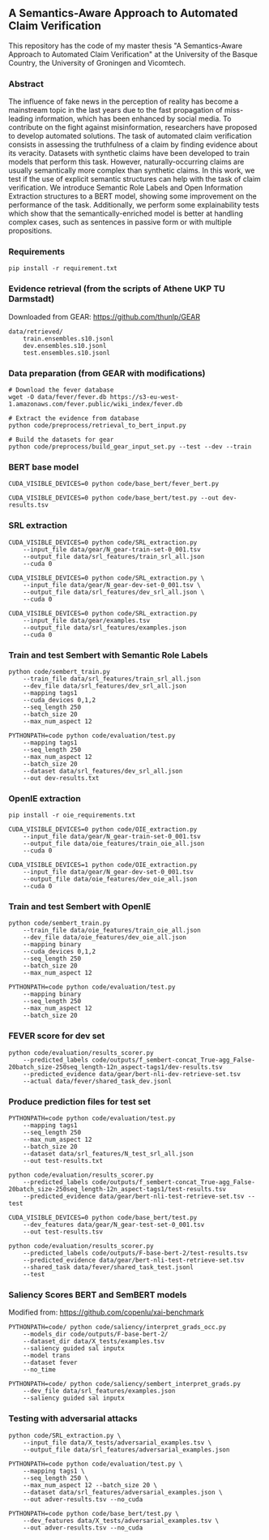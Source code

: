## A Semantics-Aware Approach to Automated Claim Verification

This repository has the code of my master thesis "A Semantics-Aware Approach to Automated Claim Verification" at the University of the Basque Country, the University of Groningen and Vicomtech. 

### Abstract

The influence of fake news in the perception of reality has become a mainstream topic in the last years due to the fast propagation of miss-leading information, which has been enhanced by social media. To contribute on the fight against misinformation, researchers have proposed to develop automated solutions. The task of automated claim verification consists in assessing the truthfulness of a claim by finding evidence about its veracity. Datasets with synthetic claims have been developed to train models that perform this task. However, naturally-occurring claims are usually semantically more complex than synthetic claims. In this work, we test if the use of explicit semantic structures can help with the task of claim verification. We introduce Semantic Role Labels and Open Information Extraction structures to a BERT model, showing some improvement on the performance of the task. Additionally, we perform some explainability tests which show that the semantically-enriched model is better at handling complex cases, such as sentences in passive form or with multiple propositions.

### Requirements

```
pip install -r requirement.txt
```

### Evidence retrieval (from the scripts of Athene UKP TU Darmstadt)

Downloaded from GEAR: https://github.com/thunlp/GEAR 

```
data/retrieved/
    train.ensembles.s10.jsonl
    dev.ensembles.s10.jsonl
    test.ensembles.s10.jsonl
```

### Data preparation (from GEAR with modifications)

```
# Download the fever database
wget -O data/fever/fever.db https://s3-eu-west-1.amazonaws.com/fever.public/wiki_index/fever.db

# Extract the evidence from database
python code/preprocess/retrieval_to_bert_input.py

# Build the datasets for gear
python code/preprocess/build_gear_input_set.py --test --dev --train

```

### BERT base model

```
CUDA_VISIBLE_DEVICES=0 python code/base_bert/fever_bert.py 

CUDA_VISIBLE_DEVICES=0 python code/base_bert/test.py --out dev-results.tsv
```


### SRL extraction

```
CUDA_VISIBLE_DEVICES=0 python code/SRL_extraction.py 
    --input_file data/gear/N_gear-train-set-0_001.tsv 
    --output_file data/srl_features/train_srl_all.json 
    --cuda 0 

CUDA_VISIBLE_DEVICES=0 python code/SRL_extraction.py \
    --input_file data/gear/N_gear-dev-set-0_001.tsv \
    --output_file data/srl_features/dev_srl_all.json \
    --cuda 0

CUDA_VISIBLE_DEVICES=0 python code/SRL_extraction.py 
    --input_file data/gear/examples.tsv 
    --output_file data/srl_features/examples.json 
    --cuda 0

```

### Train and test Sembert with Semantic Role Labels

```
python code/sembert_train.py  
    --train_file data/srl_features/train_srl_all.json 
    --dev_file data/srl_features/dev_srl_all.json 
    --mapping tags1 
    --cuda_devices 0,1,2 
    --seq_length 250 
    --batch_size 20 
    --max_num_aspect 12 

PYTHONPATH=code python code/evaluation/test.py 
    --mapping tags1 
    --seq_length 250 
    --max_num_aspect 12 
    --batch_size 20 
    --dataset data/srl_features/dev_srl_all.json 
    --out dev-results.txt
```

### OpenIE extraction

```
pip install -r oie_requirements.txt

CUDA_VISIBLE_DEVICES=0 python code/OIE_extraction.py 
    --input_file data/gear/N_gear-train-set-0_001.tsv 
    --output_file data/oie_features/train_oie_all.json 
    --cuda 0 

CUDA_VISIBLE_DEVICES=1 python code/OIE_extraction.py 
    --input_file data/gear/N_gear-dev-set-0_001.tsv 
    --output_file data/oie_features/dev_oie_all.json 
    --cuda 0
```

### Train and test Sembert with OpenIE

```
python code/sembert_train.py 
    --train_file data/oie_features/train_oie_all.json 
    --dev_file data/oie_features/dev_oie_all.json 
    --mapping binary 
    --cuda_devices 0,1,2 
    --seq_length 250 
    --batch_size 20 
    --max_num_aspect 12

PYTHONPATH=code python code/evaluation/test.py 
    --mapping binary 
    --seq_length 250 
    --max_num_aspect 12 
    --batch_size 20
```

### FEVER score for dev set

```
python code/evaluation/results_scorer.py 
    --predicted_labels code/outputs/f_sembert-concat_True-agg_False-20batch_size-250seq_length-12n_aspect-tags1/dev-results.tsv
    --predicted_evidence data/gear/bert-nli-dev-retrieve-set.tsv 
    --actual data/fever/shared_task_dev.jsonl

```

### Produce prediction files for test set

```
PYTHONPATH=code python code/evaluation/test.py 
    --mapping tags1 
    --seq_length 250 
    --max_num_aspect 12 
    --batch_size 20 
    --dataset data/srl_features/N_test_srl_all.json 
    --out test-results.txt

python code/evaluation/results_scorer.py 
    --predicted_labels code/outputs/f_sembert-concat_True-agg_False-20batch_size-250seq_length-12n_aspect-tags1/test-results.tsv 
    --predicted_evidence data/gear/bert-nli-test-retrieve-set.tsv --test

CUDA_VISIBLE_DEVICES=0 python code/base_bert/test.py 
    --dev_features data/gear/N_gear-test-set-0_001.tsv 
    --out test-results.tsv

python code/evaluation/results_scorer.py 
    --predicted_labels code/outputs/F-base-bert-2/test-results.tsv 
    --predicted_evidence data/gear/bert-nli-test-retrieve-set.tsv 
    --shared_task data/fever/shared_task_test.jsonl 
    --test

```

### Saliency Scores BERT and SemBERT models

Modified from: https://github.com/copenlu/xai-benchmark

```
PYTHONPATH=code/ python code/saliency/interpret_grads_occ.py 
    --models_dir code/outputs/F-base-bert-2/ 
    --dataset_dir data/X_tests/examples.tsv 
    --saliency guided sal inputx 
    --model trans 
    --dataset fever 
    --no_time

PYTHONPATH=code/ python code/saliency/sembert_interpret_grads.py 
    --dev_file data/srl_features/examples.json 
    --saliency guided sal inputx
```

### Testing with adversarial attacks

```
python code/SRL_extraction.py \
    --input_file data/X_tests/adversarial_examples.tsv \
    --output_file data/srl_features/adversarial_examples.json

PYTHONPATH=code python code/evaluation/test.py \
    --mapping tags1 \
    --seq_length 250 \
    --max_num_aspect 12 --batch_size 20 \
    --dataset data/srl_features/adversarial_examples.json \
    --out adver-results.tsv --no_cuda

PYTHONPATH=code python code/base_bert/test.py \
    --dev_features data/X_tests/adversarial_examples.tsv \
    --out adver-results.tsv --no_cuda
```


